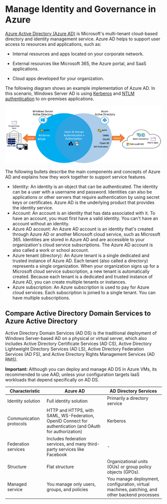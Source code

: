 # Manage Identity and Governance in Azure

[Azure Active Directory (Azure AD)](https://learn.microsoft.com/en-us/azure/active-directory/) is Microsoft's multi-tenant cloud-based directory and identity management service. Azure AD helps to support user access to resources and applications, such as:

- Internal resources and apps located on your corporate network.

- External resources like Microsoft 365, the Azure portal, and SaaS applications.

- Cloud apps developed for your organization.

The following diagram shows an example implementation of Azure AD. In this scenario, Windows Server AD is using [Kerberos](https://learn.microsoft.com/en-us/windows-server/security/kerberos/kerberos-authentication-overview) and [NTLM authentication](https://learn.microsoft.com/en-us/windows-server/security/kerberos/ntlm-overview) to on-premises applications.

![Diagram that shows Windows Server Active Directory using Kerberos and NTLM authentication to on-premises apps.](.\img\azure-active-directory-a3b1df09.png)

The following bullets describe the main components and concepts of Azure AD and explains how they work together to support service features.

- Identity: An identity is an object that can be authenticated. The identity can be a user with a username and password. Identities can also be applications or other servers that require authentication by using secret keys or certificates. Azure AD is the underlying product that provides the identity service.
- Account: An account is an identity that has data associated with it. To have an account, you must first have a valid identity. You can't have an account without an identity.
- Azure AD account: An Azure AD account is an identity that's created through Azure AD or another Microsoft cloud service, such as Microsoft 365. Identities are stored in Azure AD and are accessible to your organization's cloud service subscriptions. The Azure AD account is also called a work or school account.
- Azure tenant (directory): An Azure tenant is a single dedicated and trusted instance of Azure AD. Each tenant (also called a directory) represents a single organization. When your organization signs up for a Microsoft cloud service subscription, a new tenant is automatically created. Because each tenant is a dedicated and trusted instance of Azure AD, you can create multiple tenants or instances.
- Azure subscription: An Azure subscription is used to pay for Azure cloud services. Each subscription is joined to a single tenant. You can have multiple subscriptions.

## Compare Active Directory Domain Services to Azure Active Directory

Active Directory Domain Services (AD DS) is the traditional deployment of Windows Server-based AD on a physical or virtual server, which also includes Active Directory Certificate Services (AD CS), Active Directory Lightweight Directory Services (AD LS), Active Directory Federation Services (AD FS), and Active Directory Rights Management Services (AD RMS).

**Important:** Although you can deploy and manage AD DS in Azure VMs, its recommended to use AAD, unless your configuration targets IaaS workloads that depend specifically on AD DS.

| Characteristic | Azure AD | AD Directory Services |
| --- | --- | --- |
| Identity solution | Full identity solution | Primarily a directory service |
| Communication protocols | HTTP and HTTPS, with SAML, WS-Federation, OpenID Connect for authentication (and OAuth for authorization) | Kerberos |
| Federation services | Includes federation services, and many third-party services like Facebook | - |
| Structure | Flat structure | Organizational units (OUs) or group policy objects (GPOs).| 
| Managed service | You manage only users, groups, and policies | You manage deployment, configuration, virtual machines, patching, and other backend processes